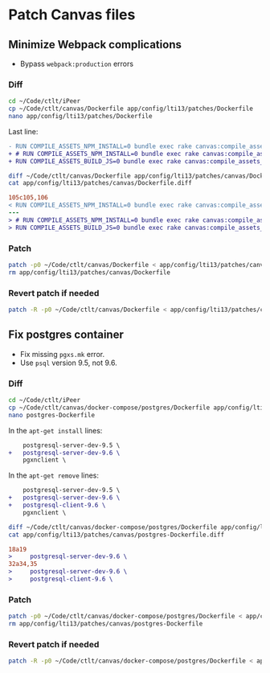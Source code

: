 # Patch Canvas files

## Minimize Webpack complications

- Bypass `webpack:production` errors

### Diff

```bash
cd ~/Code/ctlt/iPeer
cp ~/Code/ctlt/canvas/Dockerfile app/config/lti13/patches/Dockerfile
nano app/config/lti13/patches/Dockerfile
```

Last line:

```diff
- RUN COMPILE_ASSETS_NPM_INSTALL=0 bundle exec rake canvas:compile_assets
+ # RUN COMPILE_ASSETS_NPM_INSTALL=0 bundle exec rake canvas:compile_assets
+ RUN COMPILE_ASSETS_BUILD_JS=0 bundle exec rake canvas:compile_assets_dev
```

```bash
diff ~/Code/ctlt/canvas/Dockerfile app/config/lti13/patches/canvas/Dockerfile > app/config/lti13/patches/canvas/Dockerfile.diff
cat app/config/lti13/patches/canvas/Dockerfile.diff
```

```diff
105c105,106
< RUN COMPILE_ASSETS_NPM_INSTALL=0 bundle exec rake canvas:compile_assets
---
> # RUN COMPILE_ASSETS_NPM_INSTALL=0 bundle exec rake canvas:compile_assets
> RUN COMPILE_ASSETS_BUILD_JS=0 bundle exec rake canvas:compile_assets_dev
```

### Patch

```bash
patch -p0 ~/Code/ctlt/canvas/Dockerfile < app/config/lti13/patches/canvas/Dockerfile.diff
rm app/config/lti13/patches/canvas/Dockerfile
```

### Revert patch if needed

```bash
patch -R -p0 ~/Code/ctlt/canvas/Dockerfile < app/config/lti13/patches/canvas/Dockerfile.diff
```

## Fix postgres container

- Fix missing `pgxs.mk` error.
- Use `psql` version 9.5, not 9.6.

### Diff

```bash
cd ~/Code/ctlt/iPeer
cp ~/Code/ctlt/canvas/docker-compose/postgres/Dockerfile app/config/lti13/patches/canvas/postgres-Dockerfile
nano postgres-Dockerfile
```

In the `apt-get install` lines:

```diff
    postgresql-server-dev-9.5 \
+   postgresql-server-dev-9.6 \
    pgxnclient \
```

In the `apt-get remove` lines:

```diff
    postgresql-server-dev-9.5 \
+   postgresql-server-dev-9.6 \
+   postgresql-client-9.6 \
    pgxnclient \
```

```bash
diff ~/Code/ctlt/canvas/docker-compose/postgres/Dockerfile app/config/lti13/patches/canvas/postgres-Dockerfile > app/config/lti13/patches/canvas/postgres-Dockerfile.diff
cat app/config/lti13/patches/canvas/postgres-Dockerfile.diff
```

```diff
18a19
>     postgresql-server-dev-9.6 \
32a34,35
>     postgresql-server-dev-9.6 \
>     postgresql-client-9.6 \
```

### Patch

```bash
patch -p0 ~/Code/ctlt/canvas/docker-compose/postgres/Dockerfile < app/config/lti13/patches/canvas/postgres-Dockerfile.diff
rm app/config/lti13/patches/canvas/postgres-Dockerfile
```

### Revert patch if needed

```bash
patch -R -p0 ~/Code/ctlt/canvas/docker-compose/postgres/Dockerfile < app/config/lti13/patches/canvas/postgres-Dockerfile.diff
```
